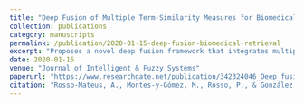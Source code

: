 ```yaml
---
title: "Deep Fusion of Multiple Term-Similarity Measures for Biomedical Passage Retrieval"
collection: publications
category: manuscripts
permalink: /publication/2020-01-15-deep-fusion-biomedical-retrieval
excerpt: "Proposes a novel deep fusion framework that integrates multiple term-similarity measures to significantly enhance biomedical passage retrieval. This method employs advanced neural architectures to fuse lexical, semantic, and contextual similarity metrics, allowing for a comprehensive evaluation of biomedical text relevance. The approach demonstrates superior performance on challenging datasets by addressing complex term variations and improving retrieval precision in domain-specific queries."
date: 2020-01-15
venue: "Journal of Intelligent & Fuzzy Systems"
paperurl: "https://www.researchgate.net/publication/342324046_Deep_fusion_of_multiple_term-similarity_measures_for_biomedical_passage_retrieval#fullTextFileContent"
citation: "Rosso-Mateus, A., Montes-y-Gómez, M., Rosso, P., & González, F.A. (2020). 'Deep Fusion of Multiple Term-Similarity Measures for Biomedical Passage Retrieval.' <i>Journal of Intelligent & Fuzzy Systems</i>, 39(1)."
---
```

